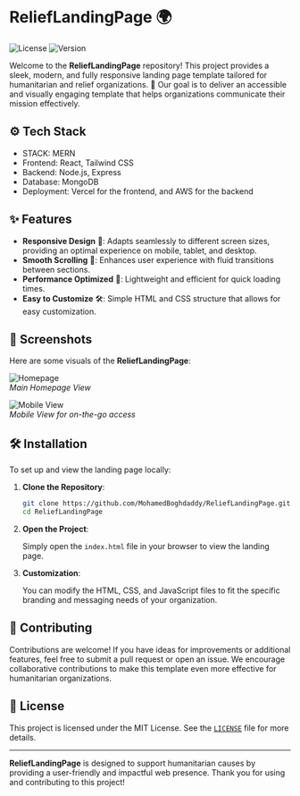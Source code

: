 # ReliefLandingPage 🌍

![License](https://img.shields.io/github/license/MohamedBoghdaddy/ReliefLandingPage)
![Version](https://img.shields.io/github/v/release/MohamedBoghdaddy/ReliefLandingPage)

Welcome to the **ReliefLandingPage** repository! This project provides a sleek, modern, and fully responsive landing page template tailored for humanitarian and relief organizations. 🏥 Our goal is to deliver an accessible and visually engaging template that helps organizations communicate their mission effectively.

## ⚙️ Tech Stack
- STACK: MERN
- Frontend: React, Tailwind CSS
- Backend: Node.js, Express
- Database: MongoDB
- Deployment: Vercel for the frontend, and AWS for the backend


## ✨ Features

- **Responsive Design** 📱: Adapts seamlessly to different screen sizes, providing an optimal experience on mobile, tablet, and desktop.
- **Smooth Scrolling** 🌟: Enhances user experience with fluid transitions between sections.
- **Performance Optimized** 🚀: Lightweight and efficient for quick loading times.
- **Easy to Customize** 🛠️: Simple HTML and CSS structure that allows for easy customization.

## 📸 Screenshots

Here are some visuals of the **ReliefLandingPage**:

![Homepage](https://path/to/homepage-screenshot.png)  
*Main Homepage View*

![Mobile View](https://path/to/mobile-view-screenshot.png)  
*Mobile View for on-the-go access*

## 🛠️ Installation

To set up and view the landing page locally:

1. **Clone the Repository**:

   ```bash
   git clone https://github.com/MohamedBoghdaddy/ReliefLandingPage.git
   cd ReliefLandingPage
   ```

2. **Open the Project**:

   Simply open the `index.html` file in your browser to view the landing page.

3. **Customization**:

   You can modify the HTML, CSS, and JavaScript files to fit the specific branding and messaging needs of your organization.

## 🤝 Contributing

Contributions are welcome! If you have ideas for improvements or additional features, feel free to submit a pull request or open an issue. We encourage collaborative contributions to make this template even more effective for humanitarian organizations.

## 📜 License

This project is licensed under the MIT License. See the [`LICENSE`](LICENSE) file for more details.

---

**ReliefLandingPage** is designed to support humanitarian causes by providing a user-friendly and impactful web presence. Thank you for using and contributing to this project!
